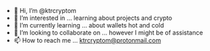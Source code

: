- 👋 Hi, I’m @ktrcryptom
- 👀 I’m interested in ... learning about projects and crypto
- 🌱 I’m currently learning ... about wallets hot and cold
- 💞️ I’m looking to collaborate on ... however I might be of assistance
- 📫 How to reach me ... ktrcryptom@protonmail.com

<!---
ktrcryptom/ktrcryptom is a ✨ special ✨ repository because its `README.md` (this file) appears on your GitHub profile.
You can click the Preview link to take a look at your changes.
--->
